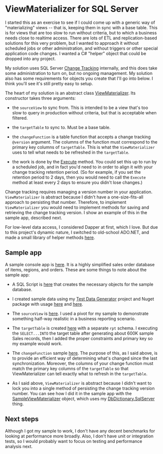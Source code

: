 # ViewMaterializer for SQL Server

I started this as an exercise to see if I could come up with a generic way of "materializing" views -- that is, keeping them in sync with a base table. This is for views that are too slow to run without criteria, but to which a business needs close to realtime access. There are lots of ETL and replication-based solutions for this very problem, but I wanted to approach it without scheduled jobs or other administration, and without triggers or other special application code changes. I wanted a C# "helper" object that could be dropped into any project.

My solution uses SQL Server [Change Tracking](https://docs.microsoft.com/en-us/sql/relational-databases/track-changes/about-change-tracking-sql-server?view=sql-server-2017) internally, and this does take some administration to turn on, but no ongoing management. My solution also has some requirements for objects you create that I'll go into below. I think you'll see it's still pretty easy to setup.

The heart of my solution is an abstract class [ViewMaterializer](https://github.com/adamosoftware/ViewMaterializer/blob/master/ViewMaterializer/ViewMaterializer.cs). Its constructor takes three arguments:

- the `sourceView` to sync from. This is intended to be a view that's too slow to query in production without criteria, but that is acceptable when filtered.

- the `targetTable` to sync to. Must be a base table.

- the `changeFunction` is a table function that accepts a change tracking `@version` argument. The columns of the function must correspond to the primary key columns of `targetTable`. This is what the `ViewMaterializer` uses to tell what needs to be refreshed in the `targetTable`.

- the work is done by the [Execute](https://github.com/adamosoftware/ViewMaterializer/blob/master/ViewMaterializer/ViewMaterializer.cs#L36) method. You could set this up to run by a scheduled job, and in fact you'd need to in order to align it with your change tracking retention period. (So for example, if you set the retention period to 2 days, then you would need to call the `Execute` method at least every 2 days to ensure you didn't lose changes.)

Change tracking requires managing a version number in your application. `ViewMaterializer` is abstract because I didn't have a one-size-fits-all approach to persisting that number. Therefore, to implement `ViewMaterializer` you would need to implement methods for saving and retrieving the change tracking version. I show an example of this in the sample app, described next.

For low-level data access, I considered Dapper at first, which I love. But due to this project's dynamic nature, I switched to old-school ADO.NET, and made a small library of helper methods [here](https://github.com/adamosoftware/ViewMaterializer/blob/master/ViewMaterializer/AdoUtil.cs).

## Sample app

A sample console app is [here](https://github.com/adamosoftware/ViewMaterializer/blob/master/SampleApp/Program.cs). It is a highly simplified sales order database of items, regions, and orders. These are some things to note about the sample app:

- A SQL Script is [here](https://github.com/adamosoftware/ViewMaterializer/blob/master/SampleApp/Sql/Script.sql) that creates the necessary objects for the sample database.

- I created sample data using my [Test Data Generator](https://github.com/adamosoftware/TestDataGen) project and Nuget package with usage [here](https://github.com/adamosoftware/ViewMaterializer/blob/master/SampleApp/Program.cs#L30) and [here](https://github.com/adamosoftware/ViewMaterializer/blob/master/SampleApp/Program.cs#L46).

- The `sourceView` is [here](https://github.com/adamosoftware/ViewMaterializer/blob/master/SampleApp/Sql/Script.sql#L46). I used a pivot for my sample to demonstrate something half-way realistic in a business reporting scenario.

- The `targetTable` is created [here](https://github.com/adamosoftware/ViewMaterializer/blob/master/SampleApp/Sql/Script.sql#L75) with a separate `rpt` schema. I executing the `SELECT...INTO` the target table after generating about 600K sample Sales records, then I added the proper constraints and primary key so my example would work.

- The `changeFunction` sample [here](https://github.com/adamosoftware/ViewMaterializer/blob/master/SampleApp/Sql/Script.sql#L85). The purpose of this, as I said above, is to provide an efficient way of determining what's changed since the last synchronization. Moreover, the columns of your change function must match the primary key columns of the `targetTable` so that ViewMaterializer can tell exactly what to refresh in the `targetTable`.

- As I said above, `ViewMaterializer` is abstract because I didn't want to lock you into a single method of persisting the change tracking version number. You can see how I did it in the sample app with the [SampleViewMaterializer](https://github.com/adamosoftware/ViewMaterializer/blob/master/SampleApp/SampleViewMaterializer.cs) object, which uses my [DbDictionary.SqlServer](https://github.com/adamosoftware/SessionData) thing.

## Next steps

Although I got my sample to work, I don't have any decent benchmarks for looking at performance more broadly. Also, I don't have unit or integration tests, so I would probably want to focus on testing and performance analysis next.

